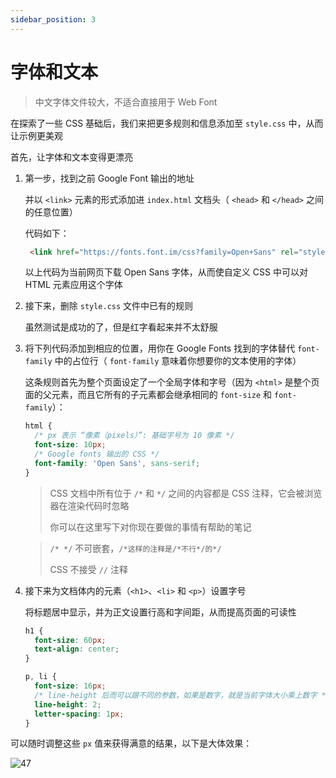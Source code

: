 ```yaml
---
sidebar_position: 3
---
```


# 字体和文本

> 中文字体文件较大，不适合直接用于 Web Font

在探索了一些 CSS 基础后，我们来把更多规则和信息添加至 `style.css` 中，从而让示例更美观

首先，让字体和文本变得更漂亮

1. 第一步，找到之前 Google Font 输出的地址

   并以 `<link>` 元素的形式添加进 `index.html` 文档头（ `<head>` 和 `</head>` 之间的任意位置）

   代码如下：

   ```html
    <link href="https://fonts.font.im/css?family=Open+Sans" rel="stylesheet" type="text/css"> 
   ```

   以上代码为当前网页下载 Open Sans 字体，从而使自定义 CSS 中可以对 HTML 元素应用这个字体

2. 接下来，删除 `style.css` 文件中已有的规则

   虽然测试是成功的了，但是红字看起来并不太舒服

3. 将下列代码添加到相应的位置，用你在 Google Fonts 找到的字体替代 `font-family` 中的占位行（ `font-family` 意味着你想要你的文本使用的字体）

   这条规则首先为整个页面设定了一个全局字体和字号（因为 `<html>` 是整个页面的父元素，而且它所有的子元素都会继承相同的 `font-size` 和 `font-family`）：

   ```css
   html {
     /* px 表示 “像素（pixels）”: 基础字号为 10 像素 */
     font-size: 10px;
     /* Google fonts 输出的 CSS */
     font-family: 'Open Sans', sans-serif;
   }
   ```

   > CSS 文档中所有位于 `/*` 和 `*/` 之间的内容都是 CSS 注释，它会被浏览器在渲染代码时忽略
   >
   > 你可以在这里写下对你现在要做的事情有帮助的笔记

   > `/* */` 不可嵌套，`/*这样的注释是/*不行*/的*/`
   >
   > CSS 不接受 `//` 注释

4. 接下来为文档体内的元素（`<h1>`、`<li>` 和 `<p>`）设置字号

   将标题居中显示，并为正文设置行高和字间距，从而提高页面的可读性

   ```css
   h1 {
     font-size: 60px;
     text-align: center;
   }
   
   p, li {
     font-size: 16px;
     /* line-height 后而可以跟不同的参数，如果是数字，就是当前字体大小乘上数字 */
     line-height: 2;
     letter-spacing: 1px;
   }
   ```

可以随时调整这些 `px` 值来获得满意的结果，以下是大体效果：

![47](	https://development-guides-1258936571.cos.ap-chengdu.myqcloud.com/web/guides/completebeginners/47.png)

